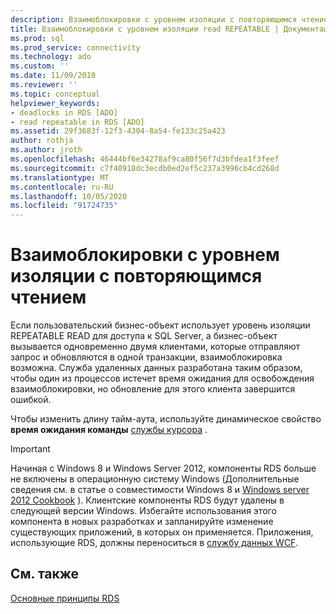 ```yaml
---
description: Взаимоблокировки с уровнем изоляции с повторяющимся чтением
title: Взаимоблокировки с уровнем изоляции read REPEATABLE | Документация Майкрософт
ms.prod: sql
ms.prod_service: connectivity
ms.technology: ado
ms.custom: ''
ms.date: 11/09/2018
ms.reviewer: ''
ms.topic: conceptual
helpviewer_keywords:
- deadlocks in RDS [ADO]
- read repeatable in RDS [ADO]
ms.assetid: 29f3683f-12f3-4304-8a54-fe133c25a423
author: rothja
ms.author: jroth
ms.openlocfilehash: 46444bf6e34278af9ca80f56f7d3bfdea1f3feef
ms.sourcegitcommit: c7f40918dc3ecdb0ed2ef5c237a3996cb4cd268d
ms.translationtype: MT
ms.contentlocale: ru-RU
ms.lasthandoff: 10/05/2020
ms.locfileid: "91724735"
---
```

# <a name="deadlocks-with-read-repeatable-isolation-level"></a>Взаимоблокировки с уровнем изоляции с повторяющимся чтением
Если пользовательский бизнес-объект использует уровень изоляции REPEATABLE READ для доступа к SQL Server, а бизнес-объект вызывается одновременно двумя клиентами, которые отправляют запрос и обновляются в одной транзакции, взаимоблокировка возможна. Служба удаленных данных разработана таким образом, чтобы один из процессов истечет время ожидания для освобождения взаимоблокировки, но обновление для этого клиента завершится ошибкой.  
  
 Чтобы изменить длину тайм-аута, используйте динамическое свойство **время ожидания команды** [службы курсора](../appendixes/microsoft-cursor-service-for-ole-db-ado-service-component.md) .  
  
> [!IMPORTANT]
>  Начиная с Windows 8 и Windows Server 2012, компоненты RDS больше не включены в операционную систему Windows (Дополнительные сведения см. в статье о совместимости Windows 8 и [Windows server 2012 Cookbook](https://www.microsoft.com/download/details.aspx?id=27416) ). Клиентские компоненты RDS будут удалены в следующей версии Windows. Избегайте использования этого компонента в новых разработках и запланируйте изменение существующих приложений, в которых он применяется. Приложения, использующие RDS, должны переноситься в [службу данных WCF](/dotnet/framework/wcf/).  
  
## <a name="see-also"></a>См. также  
 [Основные принципы RDS](./rds-fundamentals.md)